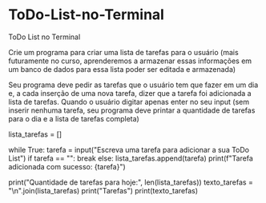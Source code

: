 # ToDo-List-no-Terminal
ToDo List no Terminal


Crie um programa para criar uma lista de tarefas para o usuário (mais futuramente no curso, aprenderemos a armazenar essas informações em um banco de dados para essa lista poder ser editada e armazenada)

Seu programa deve pedir as tarefas que o usuário tem que fazer em um dia e, a cada inserção de uma nova tarefa, dizer que a tarefa foi adicionada a lista de tarefas. Quando o usuário digitar apenas enter no seu input (sem inserir nenhuma tarefa, seu programa deve printar a quantidade de tarefas para o dia e a lista de tarefas completa)

lista_tarefas = []

while True:
    tarefa = input("Escreva uma tarefa para adicionar a sua ToDo List")
    if tarefa == "":
        break
    else:
        lista_tarefas.append(tarefa)
        print(f"Tarefa adicionada com sucesso: {tarefa}")

print("Quantidade de tarefas para hoje:", len(lista_tarefas))
texto_tarefas = "\n".join(lista_tarefas)
print("Tarefas")
print(texto_tarefas)
